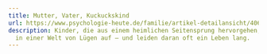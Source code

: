 ```yaml
---
title: Mutter, Vater, Kuckuckskind
url: https://www.psychologie-heute.de/familie/artikel-detailansicht/40693-mutter-vater-kuckuckskind.html
description: Kinder, die aus einem heimlichen Seitensprung hervorgehen, wachsen
  in einer Welt von Lügen auf – und leiden daran oft ein Leben lang.​
---
```

